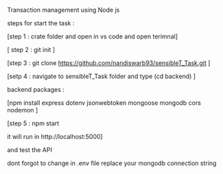 
Transaction management using Node js

steps for start the task :

[step 1 : crate folder and open in vs code and open terimnal]

[ step 2 : git init ]

[step 3 : git clone https://github.com/nandiswarb93/sensibleT_Task.git ]

[setp 4 : navigate to sensibleT_Task folder and type (cd backend) ]

backend packages :

[npm install express dotenv jsonwebtoken mongoose mongodb cors nodemon ]

[step 5 : npm start

it will run in http://localhost:5000]

and test the API

dont forgot to change in .env file replace your mongodb connection string
